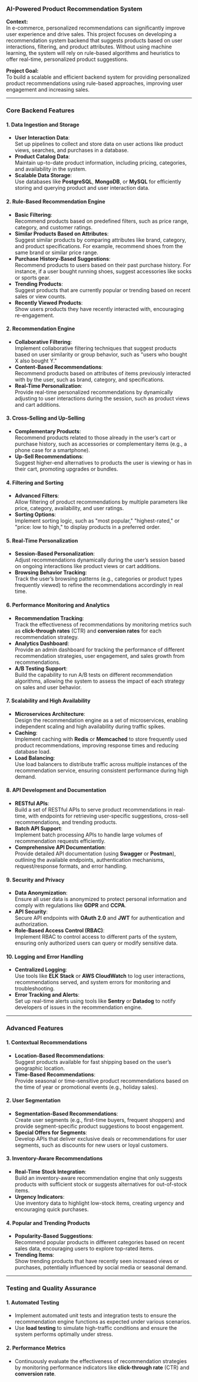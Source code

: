 ### **AI-Powered Product Recommendation System**

**Context:**  
In e-commerce, personalized recommendations can significantly improve user experience and drive sales. This project focuses on developing a recommendation system backend that suggests products based on user interactions, filtering, and product attributes. Without using machine learning, the system will rely on rule-based algorithms and heuristics to offer real-time, personalized product suggestions.

**Project Goal:**  
To build a scalable and efficient backend system for providing personalized product recommendations using rule-based approaches, improving user engagement and increasing sales.

---

### **Core Backend Features**

#### 1. **Data Ingestion and Storage**

- **User Interaction Data**:  
     Set up pipelines to collect and store data on user actions like product views, searches, and purchases in a database.
- **Product Catalog Data**:  
     Maintain up-to-date product information, including pricing, categories, and availability in the system.
- **Scalable Data Storage**:  
     Use databases like **PostgreSQL**, **MongoDB**, or **MySQL** for efficiently storing and querying product and user interaction data.

#### 2. **Rule-Based Recommendation Engine**

- **Basic Filtering**:  
     Recommend products based on predefined filters, such as price range, category, and customer ratings.
- **Similar Products Based on Attributes**:  
     Suggest similar products by comparing attributes like brand, category, and product specifications. For example, recommend shoes from the same brand or similar price range.
- **Purchase History-Based Suggestions**:  
     Recommend products to users based on their past purchase history. For instance, if a user bought running shoes, suggest accessories like socks or sports gear.
- **Trending Products**:  
     Suggest products that are currently popular or trending based on recent sales or view counts.
- **Recently Viewed Products**:  
     Show users products they have recently interacted with, encouraging re-engagement.

#### 2. **Recommendation Engine**  

- **Collaborative Filtering**:  
     Implement collaborative filtering techniques that suggest products based on user similarity or group behavior, such as "users who bought X also bought Y."
- **Content-Based Recommendations**:  
     Recommend products based on attributes of items previously interacted with by the user, such as brand, category, and specifications.
- **Real-Time Personalization**:  
     Provide real-time personalized recommendations by dynamically adjusting to user interactions during the session, such as product views and cart additions.

#### 3. **Cross-Selling and Up-Selling**

- **Complementary Products**:  
     Recommend products related to those already in the user’s cart or purchase history, such as accessories or complementary items (e.g., a phone case for a smartphone).
- **Up-Sell Recommendations**:  
     Suggest higher-end alternatives to products the user is viewing or has in their cart, promoting upgrades or bundles.

#### 4. **Filtering and Sorting**

- **Advanced Filters**:  
     Allow filtering of product recommendations by multiple parameters like price, category, availability, and user ratings.
- **Sorting Options**:  
     Implement sorting logic, such as "most popular," "highest-rated," or "price: low to high," to display products in a preferred order.

#### 5. **Real-Time Personalization**

- **Session-Based Personalization**:  
     Adjust recommendations dynamically during the user’s session based on ongoing interactions like product views or cart additions.
- **Browsing Behavior Tracking**:  
     Track the user’s browsing patterns (e.g., categories or product types frequently viewed) to refine the recommendations accordingly in real time.

#### 6. **Performance Monitoring and Analytics**

- **Recommendation Tracking**:  
     Track the effectiveness of recommendations by monitoring metrics such as **click-through rates** (CTR) and **conversion rates** for each recommendation strategy.
- **Analytics Dashboard**:  
     Provide an admin dashboard for tracking the performance of different recommendation strategies, user engagement, and sales growth from recommendations.
- **A/B Testing Support**:  
     Build the capability to run A/B tests on different recommendation algorithms, allowing the system to assess the impact of each strategy on sales and user behavior.

#### 7. **Scalability and High Availability**

- **Microservices Architecture**:  
     Design the recommendation engine as a set of microservices, enabling independent scaling and high availability during traffic spikes.
- **Caching**:  
     Implement caching with **Redis** or **Memcached** to store frequently used product recommendations, improving response times and reducing database load.
- **Load Balancing**:  
     Use load balancers to distribute traffic across multiple instances of the recommendation service, ensuring consistent performance during high demand.

#### 8. **API Development and Documentation**

- **RESTful APIs**:  
     Build a set of RESTful APIs to serve product recommendations in real-time, with endpoints for retrieving user-specific suggestions, cross-sell recommendations, and trending products.
- **Batch API Support**:  
     Implement batch processing APIs to handle large volumes of recommendation requests efficiently.
- **Comprehensive API Documentation**:  
     Provide detailed API documentation (using **Swagger** or **Postman**), outlining the available endpoints, authentication mechanisms, request/response formats, and error handling.

#### 9. **Security and Privacy**

- **Data Anonymization**:  
     Ensure all user data is anonymized to protect personal information and comply with regulations like **GDPR** and **CCPA**.
- **API Security**:  
     Secure API endpoints with **OAuth 2.0** and **JWT** for authentication and authorization.
- **Role-Based Access Control (RBAC)**:  
     Implement RBAC to control access to different parts of the system, ensuring only authorized users can query or modify sensitive data.

#### 10. **Logging and Error Handling**

- **Centralized Logging**:  
     Use tools like **ELK Stack** or **AWS CloudWatch** to log user interactions, recommendations served, and system errors for monitoring and troubleshooting.
- **Error Tracking and Alerts**:  
     Set up real-time alerts using tools like **Sentry** or **Datadog** to notify developers of issues in the recommendation engine.

---

### **Advanced Features**

#### 1. **Contextual Recommendations**

- **Location-Based Recommendations**:  
     Suggest products available for fast shipping based on the user’s geographic location.
- **Time-Based Recommendations**:  
     Provide seasonal or time-sensitive product recommendations based on the time of year or promotional events (e.g., holiday sales).

#### 2. **User Segmentation**

- **Segmentation-Based Recommendations**:  
     Create user segments (e.g., first-time buyers, frequent shoppers) and provide segment-specific product suggestions to boost engagement.
- **Special Offers for Segments**:  
     Develop APIs that deliver exclusive deals or recommendations for user segments, such as discounts for new users or loyal customers.

#### 3. **Inventory-Aware Recommendations**

- **Real-Time Stock Integration**:  
     Build an inventory-aware recommendation engine that only suggests products with sufficient stock or suggests alternatives for out-of-stock items.
- **Urgency Indicators**:  
     Use inventory data to highlight low-stock items, creating urgency and encouraging quick purchases.

#### 4. **Popular and Trending Products**

- **Popularity-Based Suggestions**:  
     Recommend popular products in different categories based on recent sales data, encouraging users to explore top-rated items.
- **Trending Items**:  
     Show trending products that have recently seen increased views or purchases, potentially influenced by social media or seasonal demand.

---

### **Testing and Quality Assurance**

#### 1. **Automated Testing**

- Implement automated unit tests and integration tests to ensure the recommendation engine functions as expected under various scenarios.
- Use **load testing** to simulate high-traffic conditions and ensure the system performs optimally under stress.

#### 2. **Performance Metrics**

- Continuously evaluate the effectiveness of recommendation strategies by monitoring performance indicators like **click-through rate** (CTR) and **conversion rate**.
